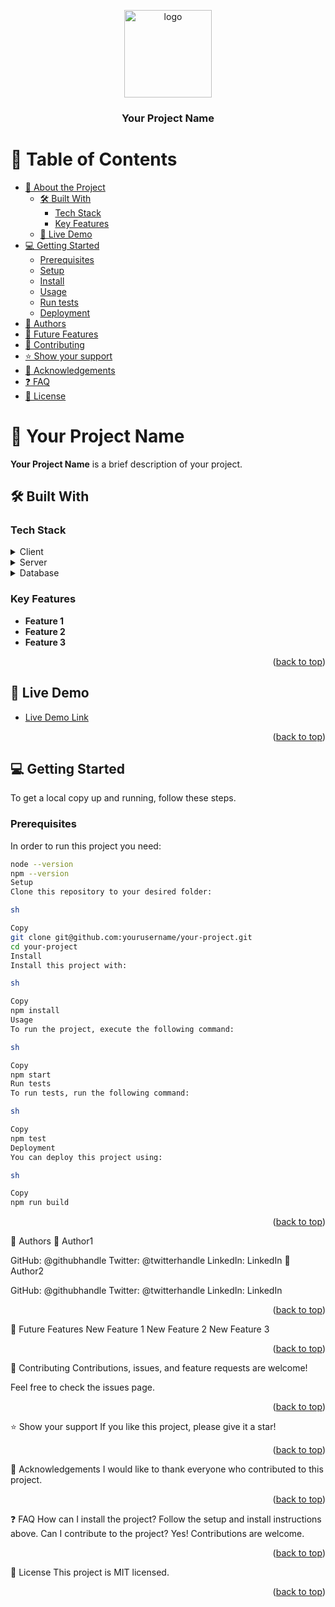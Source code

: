 <a name="readme-top"></a>

<div align="center">
  <img src="murple_logo.png" alt="logo" width="140" height="auto" />
  <br/>
  <h3><b>Your Project Name</b></h3>
</div>

# 📗 Table of Contents

- [📖 About the Project](#about-project)
  - [🛠 Built With](#built-with)
    - [Tech Stack](#tech-stack)
    - [Key Features](#key-features)
  - [🚀 Live Demo](#live-demo)
- [💻 Getting Started](#getting-started)
  - [Prerequisites](#prerequisites)
  - [Setup](#setup)
  - [Install](#install)
  - [Usage](#usage)
  - [Run tests](#run-tests)
  - [Deployment](#deployment)
- [👥 Authors](#authors)
- [🔭 Future Features](#future-features)
- [🤝 Contributing](#contributing)
- [⭐️ Show your support](#support)
- [🙏 Acknowledgements](#acknowledgements)
- [❓ FAQ](#faq)
- [📝 License](#license)

# 📖 Your Project Name <a name="about-project"></a>

**Your Project Name** is a brief description of your project.

## 🛠 Built With <a name="built-with"></a>

### Tech Stack <a name="tech-stack"></a>

<details>
  <summary>Client</summary>
  <ul>
    <li><a href="https://reactjs.org/">React.js</a></li>
  </ul>
</details>

<details>
  <summary>Server</summary>
  <ul>
    <li><a href="https://expressjs.com/">Express.js</a></li>
  </ul>
</details>

<details>
  <summary>Database</summary>
  <ul>
    <li><a href="https://www.postgresql.org/">PostgreSQL</a></li>
  </ul>
</details>

### Key Features <a name="key-features"></a>

- **Feature 1**
- **Feature 2**
- **Feature 3**

<p align="right">(<a href="#readme-top">back to top</a>)</p>

## 🚀 Live Demo <a name="live-demo"></a>

- [Live Demo Link](https://example.com)

<p align="right">(<a href="#readme-top">back to top</a>)</p>

## 💻 Getting Started <a name="getting-started"></a>

To get a local copy up and running, follow these steps.

### Prerequisites

In order to run this project you need:

```sh
node --version
npm --version
Setup
Clone this repository to your desired folder:

sh

Copy
git clone git@github.com:yourusername/your-project.git
cd your-project
Install
Install this project with:

sh

Copy
npm install
Usage
To run the project, execute the following command:

sh

Copy
npm start
Run tests
To run tests, run the following command:

sh

Copy
npm test
Deployment
You can deploy this project using:

sh

Copy
npm run build

```
<p align="right">(<a href="#readme-top">back to top</a>)</p>

👥 Authors <a name="authors"></a>
👤 Author1

GitHub: @githubhandle
Twitter: @twitterhandle
LinkedIn: LinkedIn
👤 Author2

GitHub: @githubhandle
Twitter: @twitterhandle
LinkedIn: LinkedIn
<p align="right">(<a href="#readme-top">back to top</a>)</p>

🔭 Future Features <a name="future-features"></a>
 New Feature 1
 New Feature 2
 New Feature 3
<p align="right">(<a href="#readme-top">back to top</a>)</p>

🤝 Contributing <a name="contributing"></a>
Contributions, issues, and feature requests are welcome!

Feel free to check the issues page.

<p align="right">(<a href="#readme-top">back to top</a>)</p>

⭐️ Show your support <a name="support"></a>
If you like this project, please give it a star!

<p align="right">(<a href="#readme-top">back to top</a>)</p>

🙏 Acknowledgements <a name="acknowledgements"></a>
I would like to thank everyone who contributed to this project.

<p align="right">(<a href="#readme-top">back to top</a>)</p>

❓ FAQ <a name="faq"></a>
How can I install the project?
Follow the setup and install instructions above.
Can I contribute to the project?
Yes! Contributions are welcome.
<p align="right">(<a href="#readme-top">back to top</a>)</p>

📝 License <a name="license"></a>
This project is MIT licensed.

<p align="right">(<a href="#readme-top">back to top</a>)</p>

```
